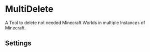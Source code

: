 # MultiDelete
A Tool to delete not needed Minecraft Worlds in multiple Instances of Minecraft.

## Settings
